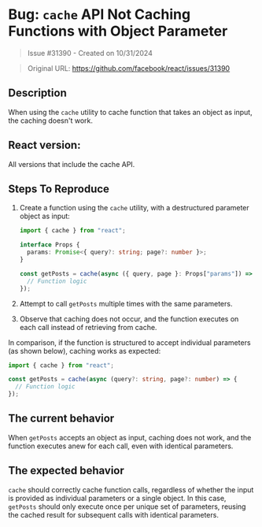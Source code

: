# Bug: `cache` API Not Caching Functions with Object Parameter

> Issue #31390 - Created on 10/31/2024

> Original URL: https://github.com/facebook/react/issues/31390

## Description

When using the `cache` utility to cache function that takes an object as input, the caching doesn't work.

## React version:
All versions that include the cache API.

## Steps To Reproduce

1. Create a function using the `cache` utility, with a destructured parameter object as input:
   ```typescript
   import { cache } from "react";

   interface Props {
     params: Promise<{ query?: string; page?: number }>;
   }

   const getPosts = cache(async ({ query, page }: Props["params"]) => {
     // Function logic
   });
   ```

2. Attempt to call `getPosts` multiple times with the same parameters.

3. Observe that caching does not occur, and the function executes on each call instead of retrieving from cache.

In comparison, if the function is structured to accept individual parameters (as shown below), caching works as expected:

```typescript
import { cache } from "react";

const getPosts = cache(async (query?: string, page?: number) => {
  // Function logic
});
```

## The current behavior

When `getPosts` accepts an object as input, caching does not work, and the function executes anew for each call, even with identical parameters.

## The expected behavior

`cache` should correctly cache function calls, regardless of whether the input is provided as individual parameters or a single object. In this case, `getPosts` should only execute once per unique set of parameters, reusing the cached result for subsequent calls with identical parameters.
